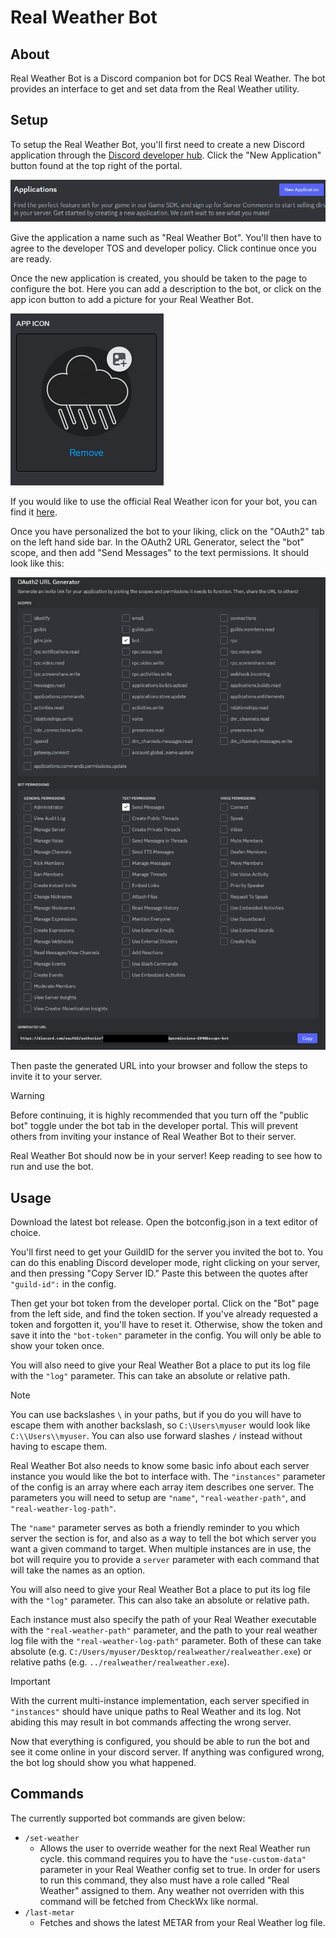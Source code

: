 # Real Weather Bot

## About

Real Weather Bot is a Discord companion bot for DCS Real Weather. The bot
provides an interface to get and set data from the Real Weather utility.

## Setup

To setup the Real Weather Bot, you'll first need to create a new Discord
application through the
[Discord developer hub](https://discord.com/developers/applications). Click
the "New Application" button found at the top right of the portal.

![new application button](/docs/img/new_application.png)

Give the application a name such as "Real Weather Bot". You'll then have to
agree to the developer TOS and developer policy. Click continue once you are
ready.

Once the new application is created, you should be taken to the page to
configure the bot. Here you can add a description to the bot, or click on the
app icon button to add a picture for your Real Weather Bot.

![app icon](/docs/img/app_icon.png)

If you would like to use the official Real Weather icon for your bot, you can
find it [here](/docs/img/dcs_real_weather_icon.png).

Once you have personalized the bot to your liking, click on the "OAuth2"
tab on the left hand side bar. In the OAuth2 URL Generator, select the "bot"
scope, and then add "Send Messages" to the text permissions. It should look like
this:

![oauth](/docs/img/oauth.png)

Then paste the generated URL into your browser and follow the steps to invite
it to your server.

> [!WARNING]
> Before continuing, it is highly recommended that you turn off the "public
> bot" toggle under the bot tab in the developer portal. This will prevent
> others from inviting your instance of Real Weather Bot to their server.

Real Weather Bot should now be in your server! Keep reading to see how to run
and use the bot.

## Usage

Download the latest bot release. Open the botconfig.json in a text editor of
choice.

You'll first need to get your GuildID for the server you invited the bot
to. You can do this enabling Discord developer mode, right clicking on your
server, and then pressing "Copy Server ID." Paste this between the quotes after
`"guild-id":` in the config.

Then get your bot token from the developer portal. Click on the "Bot" page from
the left side, and find the token section. If you've already requested a token
and forgotten it, you'll have to reset it. Otherwise, show the token and save it
into the `"bot-token"` parameter in the config. You will only be able to show
your token once.

You will also need to give your Real Weather Bot a place to put its log file
with the `"log"` parameter. This can take an absolute or relative path.

> [!NOTE]
> You can use backslashes `\` in your paths, but if you do you will have
> to escape them with another backslash, so `C:\Users\myuser` would look like
> `C:\\Users\\myuser`. You can also use forward slashes `/` instead without
> having to escape them.

Real Weather Bot also needs to know some basic info about each server instance
you would like the bot to interface with. The `"instances"` parameter of the
config is an array where each array item describes one server. The parameters
you will need to setup are `"name"`, `"real-weather-path"`, and
`"real-weather-log-path"`. 

The `"name"` parameter serves as both a friendly reminder to you which server
the section is for, and also as a way to tell the bot which server you want a
given command to target. When multiple instances are in use, the bot will
require you to provide a `server` parameter with each command that will take the
names as an option.

You will also need to give your Real Weather Bot a place to put its log file
with the `"log"` parameter. This can also take an absolute or relative path.

Each instance must also specify the path of your Real Weather executable with
the `"real-weather-path"` parameter, and the path to your real weather log file
with the `"real-weather-log-path"` parameter. Both of these can take absolute
(e.g. `C:/Users/myuser/Desktop/realweather/realweather.exe`) or relative paths
(e.g. `../realweather/realweather.exe`).

> [!IMPORTANT]
> With the current multi-instance implementation, each server specified in
> `"instances"` should have unique paths to Real Weather and its log. Not
> abiding this may result in bot commands affecting the wrong server.

Now that everything is configured, you should be able to run the bot and see it
come online in your discord server. If anything was configured wrong, the bot
log should show you what happened.

## Commands

The currently supported bot commands are given below:

- `/set-weather`
  - Allows the user to override weather for the next Real Weather run cycle.
    this command requires you to have the `"use-custom-data"` parameter in your
    Real Weather config set to true. In order for users to run this command,
    they also must have a role called "Real Weather" assigned to them. Any
    weather not overriden with this command will be fetched from CheckWx like
    normal.
- `/last-metar`
  - Fetches and shows the latest METAR from your Real Weather log file.
